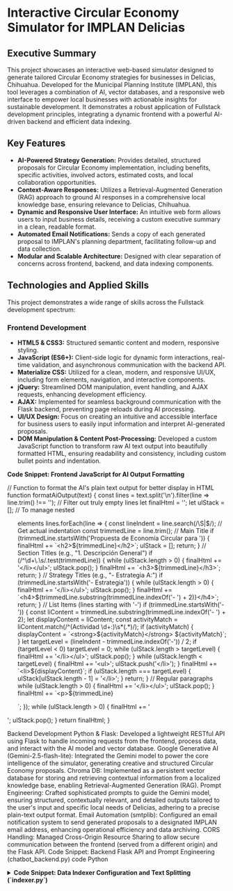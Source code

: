 # Interactive Circular Economy Simulator for IMPLAN Delicias

## Executive Summary

This project showcases an interactive web-based simulator designed to generate tailored Circular Economy strategies for businesses in Delicias, Chihuahua. Developed for the Municipal Planning Institute (IMPLAN), this tool leverages a combination of AI, vector databases, and a responsive web interface to empower local businesses with actionable insights for sustainable development. It demonstrates a robust application of Fullstack development principles, integrating a dynamic frontend with a powerful AI-driven backend and efficient data indexing.

## Key Features

*   **AI-Powered Strategy Generation:** Provides detailed, structured proposals for Circular Economy implementation, including benefits, specific activities, involved actors, estimated costs, and local collaboration opportunities.
*   **Context-Aware Responses:** Utilizes a Retrieval-Augmented Generation (RAG) approach to ground AI responses in a comprehensive local knowledge base, ensuring relevance to Delicias, Chihuahua.
*   **Dynamic and Responsive User Interface:** An intuitive web form allows users to input business details, receiving a custom executive summary in a clean, readable format.
*   **Automated Email Notifications:** Sends a copy of each generated proposal to IMPLAN's planning department, facilitating follow-up and data collection.
*   **Modular and Scalable Architecture:** Designed with clear separation of concerns across frontend, backend, and data indexing components.

## Technologies and Applied Skills

This project demonstrates a wide range of skills across the Fullstack development spectrum:

### Frontend Development

*   **HTML5 & CSS3:** Structured semantic content and modern, responsive styling.
*   **JavaScript (ES6+):** Client-side logic for dynamic form interactions, real-time validation, and asynchronous communication with the backend API.
*   **Materialize CSS:** Utilized for a clean, modern, and responsive UI/UX, including form elements, navigation, and interactive components.
*   **jQuery:** Streamlined DOM manipulation, event handling, and AJAX requests, enhancing development efficiency.
*   **AJAX:** Implemented for seamless background communication with the Flask backend, preventing page reloads during AI processing.
*   **UI/UX Design:** Focus on creating an intuitive and accessible interface for business users to easily input information and interpret AI-generated proposals.
*   **DOM Manipulation & Content Post-Processing:** Developed a custom JavaScript function to transform raw AI text output into beautifully formatted HTML, ensuring readability and consistency, including custom bullet points and indentation.

**Code Snippet: Frontend JavaScript for AI Output Formatting**

// Function to format the AI's plain text output for better display in HTML
function formatAiOutput(text) {
    const lines = text.split('\n').filter(line => line.trim() !== ''); // Filter out truly empty lines
    let finalHtml = '';
    let ulStack = []; // To manage nested <ul> elements
    lines.forEach(line => {
        const lineIndent = line.search(/\S|$/); // Get actual indentation
        const trimmedLine = line.trim();
        // Main Title
        if (trimmedLine.startsWith('Propuesta de Economía Circular para ')) {
            finalHtml += `<h2>${trimmedLine}</h2>`;
            ulStack = []; 
            return;
        }
        // Section Titles (e.g., "1. Descripción General")
        if (/^\d+\.\s/.test(trimmedLine)) {
            while (ulStack.length > 0) { finalHtml += '</li></ul>'; ulStack.pop(); }
            finalHtml += `<h3>${trimmedLine}</h3>`;
            return;
        }
        // Strategy Titles (e.g., "- Estrategia A:")
        if (trimmedLine.startsWith('- Estrategia')) {
            while (ulStack.length > 0) { finalHtml += '</li></ul>'; ulStack.pop(); }
            finalHtml += `<h4>${trimmedLine.substring(trimmedLine.indexOf('- ') + 2)}</h4>`;
            return;
        }
        // List Items (lines starting with '-')
        if (trimmedLine.startsWith('- ')) {
            const liContent = trimmedLine.substring(trimmedLine.indexOf('- ') + 2);
            let displayContent = liContent;
            const activityMatch = liContent.match(/^(Actividad \d+:)\s*(.*)/);
            if (activityMatch) {
                displayContent = `<strong>${activityMatch}</strong> ${activityMatch}`;
            }
            let targetLevel = (lineIndent - trimmedLine.indexOf('-')) / 2;
            if (targetLevel < 0) targetLevel = 0; 
            while (ulStack.length > targetLevel) { finalHtml += '</li></ul>'; ulStack.pop(); }
            while (ulStack.length < targetLevel) { finalHtml += '<ul>'; ulStack.push('</li>'); }
            finalHtml += `<li>${displayContent}`;
            if (ulStack.length === targetLevel) { ulStack[ulStack.length - 1] = '</li>'; }
            return;
        }
        // Regular paragraphs
        while (ulStack.length > 0) { finalHtml += '</li></ul>'; ulStack.pop(); }
        finalHtml += `<p>${trimmedLine}</p>`;
    });
    while (ulStack.length > 0) { finalHtml += '</li></ul>'; ulStack.pop(); }
    return finalHtml;
}

Backend Development
Python & Flask: Developed a lightweight RESTful API using Flask to handle incoming requests from the frontend, process data, and interact with the AI model and vector database.
Google Generative AI (Gemini-2.5-flash-lite): Integrated the Gemini model to power the core intelligence of the simulator, generating creative and structured Circular Economy proposals.
Chroma DB: Implemented as a persistent vector database for storing and retrieving contextual information from a localized knowledge base, enabling Retrieval-Augmented Generation (RAG).
Prompt Engineering: Crafted sophisticated prompts to guide the Gemini model, ensuring structured, contextually relevant, and detailed outputs tailored to the user's input and specific local needs of Delicias, adhering to a precise plain-text output format.
Email Automation (smtplib): Configured an email notification system to send generated proposals to a designated IMPLAN email address, enhancing operational efficiency and data archiving.
CORS Handling: Managed Cross-Origin Resource Sharing to allow secure communication between the frontend (served from a different origin) and the Flask API.
Code Snippet: Backend Flask API and Prompt Engineering (chatbot_backend.py)
code
Python

<details>
<summary><strong>Code Snippet: Data Indexer Configuration and Text Splitting (`indexer.py`)</strong></summary>
code
Python
import os
import PyPDF2
import pandas as pd
import json
import chromadb
from chromadb.utils import embedding_functions
from langchain.text_splitter import RecursiveCharacterTextSplitter 

print("Iniciando el proceso de indexación...")

# --- 1. CONFIGURATION ---
CHROMA_DATA_PATH = "chroma_data/"
COLLECTION_NAME = "implan_delicias_docs"
API_KEY = "AIzaSyAXAP1H6CUsd1zozbkrRNAY09WrUi3qUmg" 

# --- INITIALIZE TEXT SPLITTER ---
text_splitter = RecursiveCharacterTextSplitter(
    chunk_size=1000,  # Size of each chunk in characters
    chunk_overlap=150, # Overlap to maintain context across chunks
    length_function=len,
)

# ... (file loading functions)

# --- 2. PREPARE CHROMA DB ---
client = chromadb.PersistentClient(path=CHROMA_DATA_PATH)
google_ef = embedding_functions.GoogleGenerativeAiEmbeddingFunction(api_key=API_KEY)

if COLLECTION_NAME in [c.name for c in client.list_collections()]:
    client.delete_collection(name=COLLECTION_NAME)
    print(f"Colección '{COLLECTION_NAME}' antigua eliminada.")

collection = client.create_collection(name=COLLECTION_NAME, embedding_function=google_ef)
print(f"Colección '{COLLECTION_NAME}' nueva creada.")

# --- 3. PROCESS DOCUMENTS WITH CHUNKING AND BATCHING ---
def process_and_store_documents(folder_path='knowledge_base', batch_size=100):
    all_chunks = []
    all_metadatas = []
    
    print("Phase 1: Reading and chunking all documents...")
    for root, _, files in os.walk(folder_path):
        for file in files:
            file_path = os.path.join(root, file)
            loader = None
            if file.endswith('.pdf'): loader = load_text_from_pdf
            elif file.endswith('.csv'): loader = load_text_from_csv
            elif file.endswith('.txt'): loader = load_text_from_txt
            elif file.endswith('.json'): loader = load_text_from_json
            
            if loader:
                for content, metadata in loader(file_path):
                    if content and content.strip():
                        chunks = text_splitter.split_text(content)
                        all_chunks.extend(chunks)
                        all_metadatas.extend([metadata] * len(chunks))

    if not all_chunks:
        print("No se encontraron fragmentos de texto válidos para indexar.")
        return

    print(f"\nPhase 2: Indexing {len(all_chunks)} fragments into the vector database...")
    ids = [str(i) for i in range(len(all_chunks))]
    
    for i in range(0, len(all_chunks), batch_size):
        batch_chunks = all_chunks[i:i + batch_size]
        batch_metadatas = all_metadatas[i:i + batch_size]
        batch_ids = ids[i:i + batch_size]
        
        print(f"  - Processing batch {i//batch_size + 1} of { -(-len(all_chunks)//batch_size) } (fragments {i+1} to {i+len(batch_ids)})...")
        try:
            collection.add(documents=batch_chunks, metadatas=batch_metadatas, ids=batch_ids)
        except Exception as e:
            print(f"    - ERROR: Failed to process this batch. Error: {e}")
            continue
            
    print("\nIndexing completed!")

if __name__ == "__main__":
    process_and_store_documents()

Code Snippet: Data Indexer Configuration and Text Splitting (`indexer.py`)</strong></summary>

import os
import PyPDF2
import pandas as pd
import json
import chromadb
from chromadb.utils import embedding_functions
from langchain.text_splitter import RecursiveCharacterTextSplitter 

print("Iniciando el proceso de indexación...")

# --- 1. CONFIGURATION ---
CHROMA_DATA_PATH = "chroma_data/"
COLLECTION_NAME = "implan_delicias_docs"
API_KEY = "AIzaSyAXAP1H6CUsd1zozbkrRNAY09WrUi3qUmg" 

# --- INITIALIZE TEXT SPLITTER ---
text_splitter = RecursiveCharacterTextSplitter(
    chunk_size=1000,  # Size of each chunk in characters
    chunk_overlap=150, # Overlap to maintain context across chunks
    length_function=len,
)

# ... (file loading functions)

# --- 2. PREPARE CHROMA DB ---
client = chromadb.PersistentClient(path=CHROMA_DATA_PATH)
google_ef = embedding_functions.GoogleGenerativeAiEmbeddingFunction(api_key=API_KEY)

if COLLECTION_NAME in [c.name for c in client.list_collections()]:
    client.delete_collection(name=COLLECTION_NAME)
    print(f"Colección '{COLLECTION_NAME}' antigua eliminada.")

collection = client.create_collection(name=COLLECTION_NAME, embedding_function=google_ef)
print(f"Colección '{COLLECTION_NAME}' nueva creada.")

# --- 3. PROCESS DOCUMENTS WITH CHUNKING AND BATCHING ---
def process_and_store_documents(folder_path='knowledge_base', batch_size=100):
    all_chunks = []
    all_metadatas = []
    
    print("Phase 1: Reading and chunking all documents...")
    for root, _, files in os.walk(folder_path):
        for file in files:
            file_path = os.path.join(root, file)
            loader = None
            if file.endswith('.pdf'): loader = load_text_from_pdf
            elif file.endswith('.csv'): loader = load_text_from_csv
            elif file.endswith('.txt'): loader = load_text_from_txt
            elif file.endswith('.json'): loader = load_text_from_json
            
            if loader:
                for content, metadata in loader(file_path):
                    if content and content.strip():
                        chunks = text_splitter.split_text(content)
                        all_chunks.extend(chunks)
                        all_metadatas.extend([metadata] * len(chunks))

    if not all_chunks:
        print("No se encontraron fragmentos de texto válidos para indexar.")
        return

    print(f"\nPhase 2: Indexing {len(all_chunks)} fragments into the vector database...")
    ids = [str(i) for i in range(len(all_chunks))]
    
    for i in range(0, len(all_chunks), batch_size):
        batch_chunks = all_chunks[i:i + batch_size]
        batch_metadatas = all_metadatas[i:i + batch_size]
        batch_ids = ids[i:i + batch_size]
        
        print(f"  - Processing batch {i//batch_size + 1} of { -(-len(all_chunks)//batch_size) } (fragments {i+1} to {i+len(batch_ids)})...")
        try:
            collection.add(documents=batch_chunks, metadatas=batch_metadatas, ids=batch_ids)
        except Exception as e:
            print(f"    - ERROR: Failed to process this batch. Error: {e}")
            continue
            
    print("\nIndexing completed!")

if __name__ == "__main__":
    process_and_store_documents()


Python
## --- 1. CONFIGURATION ---
CHROMA_DATA_PATH = "chroma_data/"
COLLECTION_NAME = "implan_delicias_docs"
API_KEY = "AIzaSyAXAP1H6CUsd1zozbkrRNAY09WrUi3qUmg" 

## --- INITIALIZE TEXT SPLITTER ---
text_splitter = RecursiveCharacterTextSplitter(
    chunk_size=1000,  # Size of each chunk in characters
    chunk_overlap=150, # Overlap to maintain context across chunks
    length_function=len,
)

## --- 3. PROCESS DOCUMENTS WITH CHUNKING AND BATCHING ---
def process_and_store_documents(folder_path='knowledge_base', batch_size=100):
    all_chunks = []
    all_metadatas = []
    
    print("Phase 1: Reading and chunking all documents...")
    for root, _, files in os.walk(folder_path):
        for file in files:
            file_path = os.path.join(root, file)
            # ... (file loading logic - omitted for brevity in README)
            if loader:
                for content, metadata in loader(file_path):
                    if content and content.strip():
                        # Divide content into smaller fragments
                        chunks = text_splitter.split_text(content)
                        all_chunks.extend(chunks)
                        all_metadatas.extend([metadata] * len(chunks))

    # ... (rest of batch processing and adding to collection logic - omitted for brevity)
## How to Run
Clone the repository:
code
Bash
git clone [your-repo-url]
cd [your-repo-directory]
Install Python dependencies:
Create a requirements.txt file with the following content:
code
Code
flask
flask-cors
chromadb
google-generativeai
PyPDF2
pandas
langchain
smtplib
Then run:
code
Bash
pip install -r requirements.txt

### Configure API Key and Email Credentials:
Open chatbot_backend.py and replace placeholder values for API_KEY, SENDER_EMAIL, SENDER_PASSWORD, RECEIVER_EMAIL, SMTP_SERVER, and SMTP_PORT with your actual credentials. For SENDER_PASSWORD with Gmail, it is highly recommended to use an App Password generated from your Google account security settings.
Also update API_KEY in indexer.py.

### Prepare your Knowledge Base:
Place relevant .pdf, .csv, .txt, and .json documents containing information about Delicias, Circular Economy principles, local businesses, regulations, etc., into the knowledge_base/ directory. The quality of AI responses heavily depends on the richness of this data.
Index the documents:
code
Bash
python indexer.py
This will create the chroma_data/ directory and populate your vector database.
Start the Flask backend server:
code
Bash
python chatbot_backend.py

### Open the frontend:
Open simulador-ia-econodel.html directly in your web browser.

## Future Enhancements (Roadmap)
External Web Search Integration: Implement Function Calling in the AI model to perform real-time web searches for the most up-to-date local business collaborations or incentives not present in the static knowledge base.

## User Authentication & Profiles: Allow users to save their business profiles and past generated proposals for future reference and iteration.
Admin Dashboard: Develop a dedicated interface for IMPLAN staff to efficiently manage the knowledge base, review generated proposals, and analyze usage statistics for project impact assessment.
Interactive Cost/Benefit Analysis: Integrate more dynamic financial modeling capabilities into the proposals, allowing users to adjust parameters and see estimated returns.
Multilingual Support: Expand the simulator to support other languages relevant to the region or user base.
Advanced Data Visualization: Incorporate charts and graphs into the executive summary for clearer presentation of key metrics and impacts.
